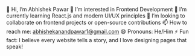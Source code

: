 👋 Hi, I’m Abhishek Pawar
👀 I’m interested in Frontend Development
🌱 I’m currently learning React.js and modern UI/UX principles
💞️ I’m looking to collaborate on frontend projects or open-source contributions
📫 How to reach me: abhishekanandpawar1@gmail.com
😄 Pronouns: He/Him
⚡ Fun fact: I believe every website tells a story, and I love designing pages that speak!
<!---
AbhishekPawarA1/AbhishekPawarA1 is a ✨ special ✨ repository because its `README.md` (this file) appears on your GitHub profile.
You can click the Preview link to take a look at your changes.
--->
